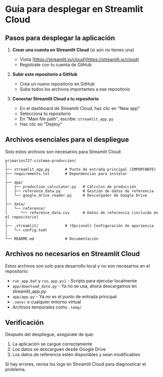 # Guía para desplegar en Streamlit Cloud

## Pasos para desplegar la aplicación

1. **Crear una cuenta en Streamlit Cloud** (si aún no tienes una)
   - Visita [https://streamlit.io/cloud](https://streamlit.io/cloud)
   - Regístrate con tu cuenta de GitHub

2. **Subir este repositorio a GitHub**
   - Crea un nuevo repositorio en GitHub
   - Sube todos los archivos importantes a ese repositorio

3. **Conectar Streamlit Cloud a tu repositorio**
   - En el dashboard de Streamlit Cloud, haz clic en "New app"
   - Selecciona tu repositorio
   - En "Main file path", escribe: `streamlit_app.py`
   - Haz clic en "Deploy"

## Archivos esenciales para el despliegue

Solo estos archivos son necesarios para Streamlit Cloud:

```
primarios727-sistema-produccion/
│
├── streamlit_app.py       # Punto de entrada principal (IMPORTANTE)
├── requirements.txt       # Dependencias para instalar
│
├── app/
│   ├── production_calculator.py   # Cálculos de producción
│   ├── reference_data.py          # Gestión de datos de referencia
│   └── google_drive_reader.py     # Descargador de Google Drive
│
├── data/
│   └── reference/
│      └── reference_data.csv      # Datos de referencia (incluido en el repositorio)
│
├── .streamlit/            # (Opcional) Configuración de apariencia
│   └── config.toml        
│
└── README.md              # Documentación
```

## Archivos no necesarios en Streamlit Cloud

Estos archivos son solo para desarrollo local y no son necesarios en el repositorio:

- `run_app.bat` y `run_app.ps1` - Scripts para ejecutar localmente
- `app/download_data.py` - Ya no se usa, ahora descargamos en streamlit_app.py
- `app/app.py` - Ya no es el punto de entrada principal
- `.venv/` o cualquier entorno virtual
- Archivos temporales como `.temp/` 

## Verificación

Después del despliegue, asegúrate de que:

1. La aplicación se cargue correctamente
2. Los datos se descarguen desde Google Drive 
3. Los datos de referencia estén disponibles y sean modificables

Si hay errores, revisa los logs en Streamlit Cloud para diagnosticar el problema.
